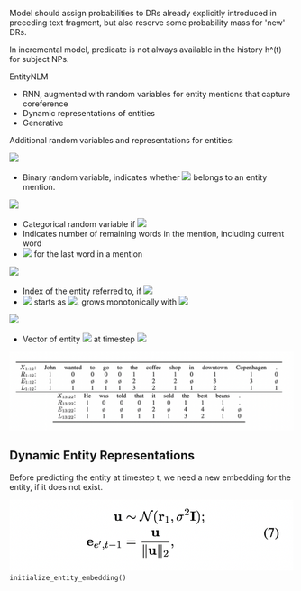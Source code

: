 Model should assign probabilities to DRs already explicitly introduced in preceding text fragment, but also reserve some
probability mass for 'new' DRs.

In incremental model, predicate is not always available in the history h^(t) for subject NPs.

EntityNLM
- RNN, augmented with random variables for entity mentions that capture coreference
- Dynamic representations of entities
- Generative

Additional random variables and representations for entities:

<img src="https://render.githubusercontent.com/render/math?math=R_t"> 

- Binary random variable, indicates whether <img src="https://render.githubusercontent.com/render/math?math=x_t"> belongs to an entity mention.

<img src="https://render.githubusercontent.com/render/math?math=L_t \in \{1, ....,\ell_{max}\}"> 

- Categorical random variable if <img src="https://render.githubusercontent.com/render/math?math=R_t = 1">
- Indicates number of remaining words in the mention, including current word
- <img src="https://render.githubusercontent.com/render/math?math=L_t = 1"> for the last word in a mention

<img src="https://render.githubusercontent.com/render/math?math=E_t \in \varepsilon_t">

- Index of the entity referred to, if <img src="https://render.githubusercontent.com/render/math?math=R_t = 1">
- <img src="https://render.githubusercontent.com/render/math?math=\varepsilon_t"> starts as <img src="https://render.githubusercontent.com/render/math?math={1}">, grows monotonically with <img src="https://render.githubusercontent.com/render/math?math=t">


<img src="https://render.githubusercontent.com/render/math?math=e_{i,t}">

- Vector of entity <img src="https://render.githubusercontent.com/render/math?math=i"> at timestep <img src="https://render.githubusercontent.com/render/math?math=t">

![Random variable examples](img/random_vars.png?raw=true)

## Dynamic Entity Representations 
Before predicting the entity at timestep t, we need a new embedding for the entity, if it does not exist.

![Dynamic entity representations](img/dynamic_ent_repr.png?raw=true)
`initialize_entity_embedding()`